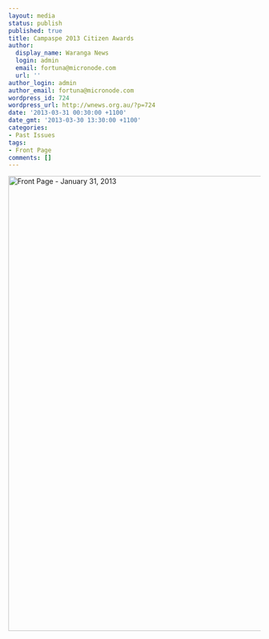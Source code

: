 ```yaml
---
layout: media
status: publish
published: true
title: Campaspe 2013 Citizen Awards
author:
  display_name: Waranga News
  login: admin
  email: fortuna@micronode.com
  url: ''
author_login: admin
author_email: fortuna@micronode.com
wordpress_id: 724
wordpress_url: http://wnews.org.au/?p=724
date: '2013-03-31 00:30:00 +1100'
date_gmt: '2013-03-30 13:30:00 +1100'
categories:
- Past Issues
tags:
- Front Page
comments: []
---
```


<a href="http://wnews.org.au/wp-content/uploads/2013/03/frontpage-20130131.pdf"><img class="alignnone size-full wp-image-722" alt="Front Page - January 31, 2013" src="http://wnews.org.au/wp-content/uploads/2013/03/frontpage-20130131.png" width="624" height="907" /></a>
